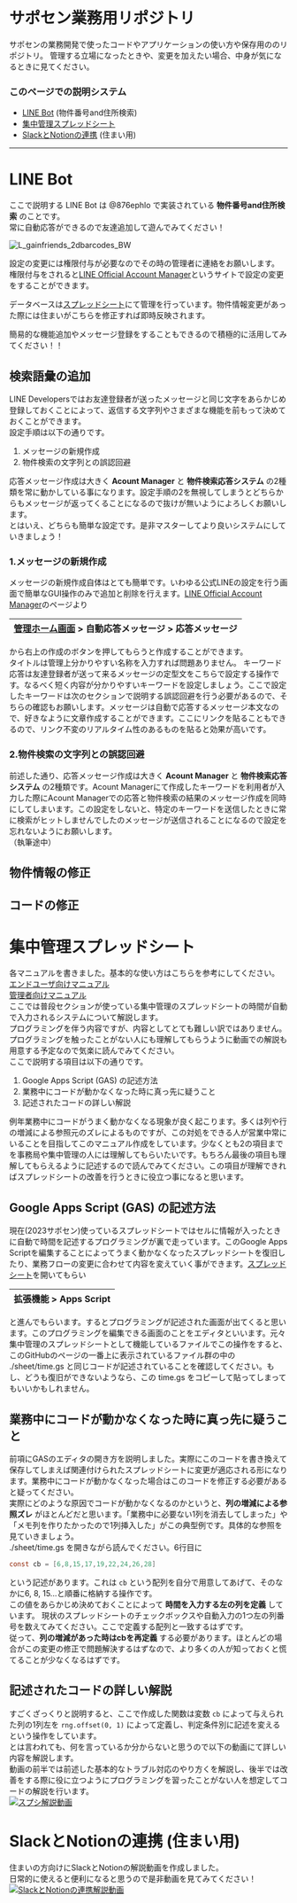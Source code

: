 # サポセン業務用リポジトリ
サポセンの業務開発で使ったコードやアプリケーションの使い方や保存用ののリポジトリ。
管理する立場になったときや、変更を加えたい場合、中身が気になるときに見てください。

### このページでの説明システム
  - [LINE Bot](https://github.com/kenshi0902/Saposen#line-bot) (物件番号and住所検索)
  - [集中管理スプレッドシート](https://github.com/kenshi0902/Saposen#%E9%9B%86%E4%B8%AD%E7%AE%A1%E7%90%86%E3%82%B9%E3%83%97%E3%83%AC%E3%83%83%E3%83%89%E3%82%B7%E3%83%BC%E3%83%88)
  - [SlackとNotionの連携](https://github.com/kenshi0902/Saposen#slack%E3%81%A8notion%E3%81%AE%E9%80%A3%E6%90%BA%E4%BD%8F%E3%81%BE%E3%81%84%E7%94%A8) (住まい用)

---

# LINE Bot
ここで説明する LINE Bot は @876ephlo で実装されている **物件番号and住所検索** のことです。  
常に自動応答ができるので友達追加して遊んでみてください！  

![L_gainfriends_2dbarcodes_BW](https://github.com/kenshi0902/Saposen/assets/39240585/42a0b18e-bee2-49e3-8f4f-ccdd98dfbe07)


設定の変更には権限付与が必要なのでその時の管理者に連絡をお願いします。  
権限付与をされると[LINE Official Account Manager](https://manager.line.biz/account/@876ephlo)というサイトで設定の変更をすることができます。

データベースは[スプレッドシート](https://docs.google.com/spreadsheets/d/16Xjk58PHO5i9Stoym5e6MmHHs2TZuZN5IVxpzHE8I14/edit#gid=0)にて管理を行っています。物件情報変更があった際には住まいがこちらを修正すれば即時反映されます。  

簡易的な機能追加やメッセージ登録をすることもできるので積極的に活用してみてください！！

## 検索語彙の追加
  LINE Developersではお友達登録者が送ったメッセージと同じ文字をあらかじめ登録しておくことによって、返信する文字列やさまざまな機能を前もって決めておくことができます。  
  設定手順は以下の通りです。 

  1. メッセージの新規作成  
  1. 物件検索の文字列との誤認回避

  応答メッセージ作成は大きく **Acount Manager** と **物件検索応答システム** の2種類を常に動かしている事になります。設定手順の2を無視してしまうとどちらからもメッセージが返ってくることになるので抜けが無いようによろしくお願いします。  
  とはいえ、どちらも簡単な設定です。是非マスターしてより良いシステムにしていきましょう！

  ### 1.メッセージの新規作成
  メッセージの新規作成自体はとても簡単です。いわゆる公式LINEの設定を行う画面で簡単なGUI操作のみで追加と削除を行えます。[LINE Official Account Manager](https://manager.line.biz/account/@876ephlo)のページより

  | [管理ホーム画面](https://developers.line.biz/console/channel/1655768736) > 自動応答メッセージ > 応答メッセージ |
  |-|  

  から右上の作成のボタンを押してもらうと作成することができます。  
  タイトルは管理上分かりやすい名称を入力すれば問題ありません。
  キーワード応答は友達登録者が送って来るメッセージの定型文をこちらで設定する操作です。なるべく短く内容が分かりやすいキーワードを設定しましょう。ここで設定したキーワードは次のセクションで説明する誤認回避を行う必要があるので、そちらの確認もお願いします。メッセージは自動で応答するメッセージ本文なので、好きなように文章作成することができます。ここにリンクを貼ることもできるので、リンク不変のリアルタイム性のあるものを貼ると効果が高いです。
  

  ### 2.物件検索の文字列との誤認回避
  前述した通り、応答メッセージ作成は大きく **Acount Manager** と **物件検索応答システム** の2種類です。Acount Managerにて作成したキーワードを利用者が入力した際にAcount Managerでの応答と物件検索の結果のメッセージ作成を同時にしてしまいます。この設定をしないと、特定のキーワードを送信したときに常に検索がヒットしませんでしたのメッセージが送信されることになるので設定を忘れないようにお願いします。  
  （執筆途中）

## 物件情報の修正
## コードの修正

# 集中管理スプレッドシート
  各マニュアルを書きました。基本的な使い方はこちらを参考にしてください。   
  [エンドユーザ向けマニュアル](https://docs.google.com/document/d/14Tke2ZHWRxHpRRDPMTOfIWvjrg6ZL711E4N9DMA0kAI/edit?usp=sharing)  
  [管理者向けマニュアル](https://docs.google.com/document/d/1nTNV4m0yEbVJtXCV-BI3YGO6PJaP8H9CMCDU9pcND3s/edit?usp=sharing)  
  ここでは普段セクションが使っている集中管理のスプレッドシートの時間が自動で入力されるシステムについて解説します。  
  プログラミングを伴う内容ですが、内容としてとても難しい訳ではありません。プログラミングを触ったことがない人にも理解してもらうように動画での解説も用意する予定なので気楽に読んでみてください。  
  ここで説明する項目は以下の通りです。  

  1. Google Apps Script (GAS) の記述方法
  1. 業務中にコードが動かなくなった時に真っ先に疑うこと
  1. 記述されたコードの詳しい解説

  例年業務中にコードがうまく動かなくなる現象が良く起こります。多くは列や行の増減による参照元のズレによるものですが、この対処をできる人が営業中常にいることを目指してこのマニュアル作成をしています。少なくとも2の項目までを事務局や集中管理の人には理解してもらいたいです。もちろん最後の項目も理解してもらえるように記述するので読んでみてください。この項目が理解できればスプレッドシートの改善を行うときに役立つ事になると思います。

  ## Google Apps Script (GAS) の記述方法
  現在(2023サポセン)使っているスプレッドシートではセルに情報が入ったときに自動で時間を記述するプログラミングが裏で走っています。このGoogle Apps Scriptを編集することによってうまく動かなくなったスプレッドシートを復旧したり、業務フローの変更に合わせて内容を変えていく事ができます。[スプレッドシート](https://docs.google.com/spreadsheets/d/12z47_UQSYZZFKuOGbdO2SQq5zOL5OUUCB5kYMOvP8-8/edit?usp=drive_link)を開いてもらい

  |拡張機能 > Apps Script|
  |-|

  と進んでもらいます。するとプログラミングが記述された画面が出てくると思います。このプログラミングを編集できる画面のことをエディタといいます。元々集中管理のスプレッドシートとして機能しているファイルでこの操作をすると、このGitHubのページの一番上に表示されているファイル群の中の ./sheet/time.gs と同じコードが記述されていることを確認してください。もし、どうも復旧ができないようなら、この time.gs をコピーして貼ってしまってもいいかもしれません。

  ## 業務中にコードが動かなくなった時に真っ先に疑うこと
  前項にGASのエディタの開き方を説明しました。実際にこのコードを書き換えて保存してしまえば関連付けられたスプレッドシートに変更が適応される形になります。業務中にコードが動かなくなった場合はこのコードを修正する必要があると疑ってください。  
  実際にどのような原因でコードが動かなくなるのかというと、**列の増減による参照ズレ** がほとんどだと思います。「業務中に必要ない1列を消去してしまった」や「メモ列を作りたかったので1列挿入した」がこの典型例です。具体的な参照を見ていきましょう。  
  ./sheet/time.gs を開きながら読んでください。6行目に

  ```js:time.gs
  const cb = [6,8,15,17,19,22,24,26,28]
  ```
  という記述があります。これは `cb` という配列を自分で用意してあげて、そのなかに6, 8, 15...と順番に格納する操作です。  
  この値をあらかじめ決めておくことによって **時間を入力する左の列を定義** しています。
  現状のスプレッドシートのチェックボックスや自動入力の1つ左の列番号を数えてみてください。ここで定義する配列と一致するはずです。  
  従って、**列の増減があった時はcbを再定義** する必要があります。ほとんどの場合がこの変更の修正で問題解決するはずなので、より多くの人が知っておくと慌てることが少なくなるはずです。
  
  ## 記述されたコードの詳しい解説
  すごくざっくりと説明すると、ここで作成した関数は変数 `cb` によって与えられた列の1列左を `rng.offset(0, 1)` によって定義し、判定条件別に記述を変えるという操作をしています。  
  とは言われても、何を言っているか分からないと思うので以下の動画にて詳しい内容を解説します。  
  動画の前半では前述した基本的なトラブル対応のやり方くを解説し、後半では改善をする際に役に立つようにプログラミングを習ったことがない人を想定してコードの解説を行います。  
  [![スプシ解説動画](https://user-images.githubusercontent.com/39240585/270975566-44f08deb-ecf7-4d99-9ceb-426029584dc5.png)](https://www.youtube.com/watch?v=NG9thd17C1o)


# SlackとNotionの連携 (住まい用)
  住まいの方向けにSlackとNotionの解説動画を作成しました。  
  日常的に使えると便利になると思うので是非動画を見てみてください！  
  [![SlackとNotionの連携解説動画](https://user-images.githubusercontent.com/39240585/270975767-facdd9e5-d7d5-49c8-91ba-10faa86a5f92.png)](https://www.youtube.com/watch?v=A8hluEyECT8)

